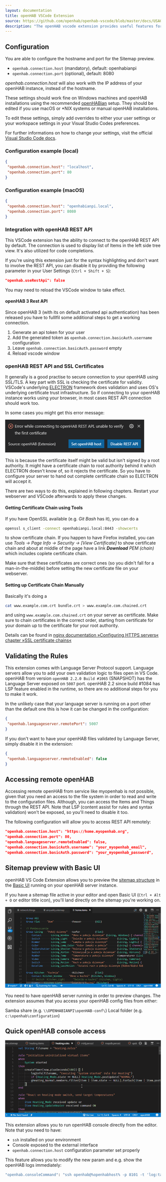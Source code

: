 ```yaml
---
layout: documentation
title: openHAB VSCode Extension
source: https://github.com/openhab/openhab-vscode/blob/master/docs/USAGE.md
description: "The openHAB vscode extension provides useful features for configuration and maintenance of your openHAB environment."
---
```


## Configuration

You are able to configure the hostname and port for the Sitemap preview.

- `openhab.connection.host` (mandatory), default: openhabianpi
- `openhab.connection.port` (optional), default: 8080

*openhab.connection.host* will also work with the IP address of your openHAB instance, instead of the hostname.

These settings should work fine on Windows machines and openHAB installations using the recommended [openHABian](https://www.openhab.org/docs/installation/openhabian.html) setup.
They should be edited if you use macOS or &ast;NIX systems or manual openHAB installations.

To edit these settings, simply add overrides to either your user settings or your workspace settings in your Visual Studio Codes preferences.

For further informations on how to change your settings, visit the official [Visual Studio Code docs](https://code.visualstudio.com/docs/getstarted/settings).

### Configuration example (local)

```json
{
 "openhab.connection.host": "localhost",
 "openhab.connection.port": 80
}
```

### Configuration example (macOS)

```json
{
 "openhab.connection.host": "openhabianpi.local",
 "openhab.connection.port": 8080
}
```

### Integration with openHAB REST API

This VSCode extension has the ability to connect to the openHAB REST API by default.
The connection is used to display list of Items in the left side tree view.
It's also utilized for code completions.

If you're using this extension just for the syntax highlighting
and don't want to involve the REST API, you can disable it by providing
the following parameter in your User Settings (`Ctrl + Shift + S`):

```json
"openhab.useRestApi": false
```

You may need to reload the VSCode window to take effect.

#### openHAB 3 Rest API

Since openHAB 3 (with its on default activated api authentication) has been released you have to fulllfil some additional steps to get a working connection.

1. Generate an api token for your user
2. Add the generated token as `openhab.connection.basicAuth.username` configuration
3. Leave `openhab.connection.basicAuth.password` empty
4. Reload vscode window

### openHAB REST API and SSL Certificates

It generally is a good practise to secure connection to your openHAB using SSL/TLS.
A key part with SSL is checking the certificate for validity.
VSCode's underlying [ELECTRON](https://electronjs.org/) framework does validation and uses OS's underlying certificate trust infrastructure.
So if connecting to your openHAB instance works using your browser, in most cases REST API connection should work too.

In some cases you might get this error message:

![Error while connection to openHAB REST API. unable to verify the first certificate](images/openhab-error-rest-first-certificate.png)

This is because the certificate itself might be valid but isn't signed by a root authority.
It might have a certificate chain to root authority behind it which ELECTRON doesn't know of, so it rejects the certificate.
So you have to configure your server to hand out complete certificate chain so ELECTRON will accept it.

There are two ways to do this, explained in following chapters.
Restart your webserver and VSCode afterwards to apply these changes.

#### Getting Certificate Chain using Tools

If you have OpenSSL available (e.g. *Git Bash* has it), you can do a

```bash
openssl s_client -connect openhabianpi.local:8443 -showcerts
```

to show certificate chain.
If you happen to have Firefox installed, you can use *Tools -> Page Info -> Security -> [View Certificate]* to show certificate chain and about at middle of the page have a link ***Download** PEM (chain)* which includes coplete certificate chain.

Make sure that these certificates are correct ones (so you didn't fall for a man-in-the-middle) before setting the new certificate file on your webserver.

#### Setting up Certificate Chain Manually

Basically it's doing a

```bash
cat www.example.com.crt bundle.crt > www.example.com.chained.crt
```

and using ``www.example.com.chained.crt`` on your server as certificate.
Make sure to chain certificates in the correct order, starting from certificate for your domain up to the certificate for your root authority.

Details can be found in [nginx documentation »Configuring HTTPS servers« chapter »SSL certificate chains«](https://nginx.org/en/docs/http/configuring_https_servers.html#chains)

## Validating the Rules

This extension comes with Language Server Protocol support.
Language servers allow you to add your own validation logic to files open in VS Code.
openHAB from version `openHAB 2.2.0 Build #1065` (SNAPSHOT) has the Language Server exposed on `5007` port.
openHAB 2.2 since build #1084 has LSP feature enabled in the runtime, so there are no additional steps for you to make it work.

In the unlikely case that your language server is running on a port other than the default one this is how it can be changed in the configuration:

```json
{
 "openhab.languageserver.remotePort": 5007
}
```

If you don't want to have your openHAB files validated by Language Server, simply disable it in the extension:

```json
{
 "openhab.languageserver.remoteEnabled": false
}
```

## Accessing remote openHAB

Accessing remote openHAB from service like myopenhab is not possible, given that you need an access to the file system in order to read and write to the configuration files.
Although, you can access the Items and Things through the REST API.
Note that LSP (content assist for rules and syntax validation) won't be exposed, so you'll need to disable it too.

The following configuration will allow you to access REST API remotely:

```json
"openhab.connection.host": "https://home.myopenhab.org",
"openhab.connection.port": 80,
"openhab.languageserver.remoteEnabled": false,
"openhab.connection.basicAuth.username": "your_myopenhab_email",
"openhab.connection.basicAuth.password": "your_myopenhab_password",
```

## Sitemap preview with Basic UI

openHAB VS Code Extension allows you to preview the [sitemap structure](https://www.openhab.org/docs/configuration/sitemaps.html) in the [Basic UI](https://www.openhab.org/docs/configuration/ui/basic/) running on your openHAB server instance.

If you have a sitemap file active in your editor and open Basic UI (`Ctrl + Alt + O` or editor title icon), you'll land directly on the sitemap you're working on.

![Intelligent sitemap preview](images/openhab-sitemap.gif)

You need to have openHAB server running in order to preview changes.
The extension assumes that you access your openHAB config files from either:

Samba share (e.g. `\\OPENHABIANPI\openHAB-conf\`)
Local folder (e.g. `c:\openhab\configuration`)

## Quick openHAB console access

![Quick openHAB console access](images/openhab-console.gif)

This extension allows you to run openHAB console directly from the editor.
Note that you need to have:

- `ssh` installed on your environment
- Console exposed to the external interface
- `openhab.connection.host` configuration parameter set properly

This feature allows you to modify the new param and e.g. show the openHAB logs immediately:

```bash
"openhab.consoleCommand": "ssh openhab@%openhabhost% -p 8101 -t 'log:tail'",
```
